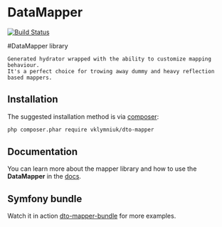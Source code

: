 
# DataMapper
[![Build Status](https://travis-ci.org/vklymniuk/dto-mapper.svg?branch=master)](https://travis-ci.org/vklymniuk/dto-mapper)


#DataMapper library

```text
Generated hydrator wrapped with the ability to customize mapping behaviour.
It's a perfect choice for trowing away dummy and heavy reflection based mappers.
```

## Installation

The suggested installation method is via [composer](https://getcomposer.org/):

```sh
php composer.phar require vklymniuk/dto-mapper
```

## Documentation
You can learn more about the mapper library and how to use the **DataMapper** in the [docs](docs).

## Symfony bundle
Watch it in action [dto-mapper-bundle](https://github.com/vklymniuk/dto-mapper-bundle) for more examples. 